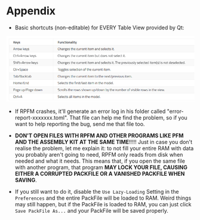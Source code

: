 # Appendix

- Basic shortcuts (non-editable) for EVERY Table View provided by Qt:

![If I cut my arm, it'll be a shortcut or a longcut?](./images/image29.png)

- If RPFM crashes, it'll generate an error log in his folder called "error-report-xxxxxxx.toml". That file can help me find the problem, so if you want to help reporting the bug, send me that file too.

- **DON'T OPEN FILES WITH RPFM AND OTHER PROGRAMS LIKE PFM AND THE ASSEMBLY KIT AT THE SAME TIME**!!!!! Just in case you don't realise the problem, let me explain it: to not fill your entire RAM with data you probably aren't going to need, RPFM only reads from disk when needed and what it needs. This means that, if you open the same file with another program, that program **MAY LOCK YOUR FILE, CAUSING EITHER A CORRUPTED PACKFILE OR A VANISHED PACKFILE WHEN SAVING**.

- If you still want to do it, disable the `Use Lazy-Loading` Setting in the `Preferences` and the entire PackFile will be loaded to RAM. Weird things may still happen, but if the PackFile is loaded to RAM, you can just click `Save PackFile As...` and your PackFile will be saved properly.